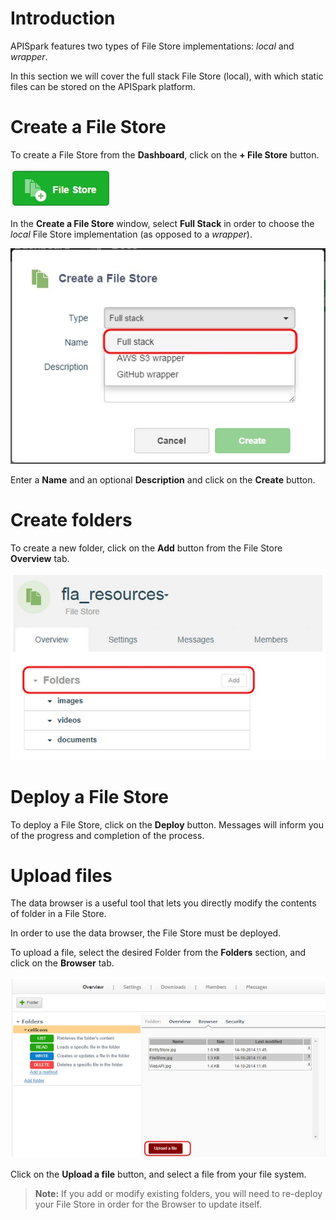 
# Introduction

APISpark features two types of File Store implementations: *local* and *wrapper*.

In this section we will cover the full stack File Store (local), with which static files can be stored on the APISpark platform.

# Create a File Store

To create a File Store from the **Dashboard**, click on the **+ File Store** button.

  ![+File Store](images/01.jpg "+File Store")

In the **Create a File Store** window, select **Full Stack** in order to choose the *local* File Store implementation (as opposed to a *wrapper*).

  ![Create File Store](images/02.jpg "Create File Store")

Enter a **Name** and an optional **Description** and click on the **Create** button.

# Create folders

To create a new folder, click on the **Add** button from the File Store **Overview** tab.

  ![Add](images/03.jpg "Add")

# Deploy a File Store

To deploy a File Store, click on the **Deploy** button. Messages will inform you of the progress and completion of the process.


# Upload files

The data browser is a useful tool that lets you directly modify the contents of folder in a File Store.

In order to use the data browser, the File Store must be deployed.

To upload a file, select the desired Folder from the **Folders** section, and  click on the **Browser** tab.

  ![Browser](images/04.jpg "Browser")

Click on the **Upload a file** button, and select a file from your file system.



 > **Note:** If you add or modify existing folders, you will need to re-deploy your File Store in order for the Browser to update itself.
